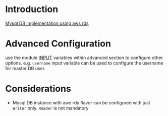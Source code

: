 # Introduction

[Mysql DB implementation using aws rds](https://aws.amazon.com/rds/)

# Advanced Configuration

use the module [INPUT](https://github.com/terraform-aws-modules/terraform-aws-rds#inputs) variables within advanced section to configure other options. e.g. `username` input variable can be used to configure the username for master DB user.

# Considerations

- Mysql DB instance with aws rds flavor can be configured with just `Writer` only. `Reader` is not mandatory